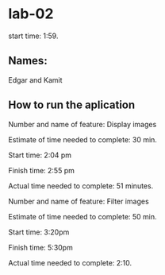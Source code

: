 # lab-02
start time: 1:59.

## Names:
Edgar and Kamit

## How to run the aplication

Number and name of feature: Display images

Estimate of time needed to complete: 30 min.

Start time: 2:04 pm

Finish time: 2:55 pm

Actual time needed to complete: 51 minutes.



Number and name of feature: Filter images

Estimate of time needed to complete: 50 min.

Start time:  3:20pm

Finish time:  5:30pm

Actual time needed to complete: 2:10.